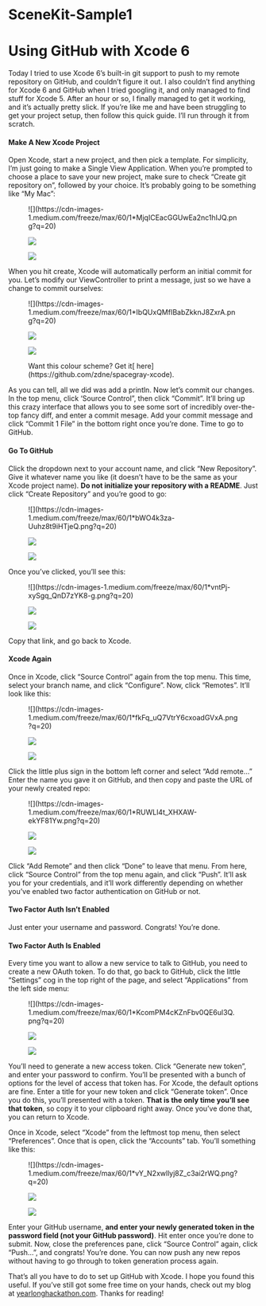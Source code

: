 # SceneKit-Sample1



# Using GitHub with Xcode 6

Today I tried to use Xcode 6’s built-in git support to push to my remote repository on GitHub, and couldn’t figure it out. I also couldn’t find anything for Xcode 6 and GitHub when I tried googling it, and only managed to find stuff for Xcode 5\. After an hour or so, I finally managed to get it working, and it’s actually pretty slick. If you’re like me and have been struggling to get your project setup, then follow this quick guide. I’ll run through it from scratch.

#### Make A New Xcode Project

Open Xcode, start a new project, and then pick a template. For simplicity, I’m just going to make a Single View Application. When you’re prompted to choose a place to save your new project, make sure to check “Create git repository on”, followed by your choice. It’s probably going to be something like “My Mac”:

<figure name="2516" id="2516" class="graf--figure graf-after--p">

<div class="aspectRatioPlaceholder is-locked" style="max-width: 700px; max-height: 137px;">

<div class="progressiveMedia js-progressiveMedia graf-image is-canvasLoaded is-imageLoaded" data-image-id="1*MjqICEacGGUwEa2nc1hIJQ.png" data-width="702" data-height="137" data-action="zoom" data-action-value="1*MjqICEacGGUwEa2nc1hIJQ.png" data-scroll="native">![](https://cdn-images-1.medium.com/freeze/max/60/1*MjqICEacGGUwEa2nc1hIJQ.png?q=20)

<canvas class="progressiveMedia-canvas js-progressiveMedia-canvas" width="75" height="13"></canvas>

![](https://cdn-images-1.medium.com/max/1600/1*MjqICEacGGUwEa2nc1hIJQ.png)

<noscript class="js-progressiveMedia-inner"><img class="progressiveMedia-noscript js-progressiveMedia-inner" src="https://cdn-images-1.medium.com/max/1600/1*MjqICEacGGUwEa2nc1hIJQ.png"></noscript>

</div>

</div>

</figure>

When you hit create, Xcode will automatically perform an initial commit for you. Let’s modify our ViewController to print a message, just so we have a change to commit ourselves:

<figure name="bc5e" id="bc5e" class="graf--figure graf-after--p">

<div class="aspectRatioPlaceholder is-locked" style="max-width: 700px; max-height: 448px;">

<div class="progressiveMedia js-progressiveMedia graf-image is-canvasLoaded is-imageLoaded" data-image-id="1*IbQUxQMfIBabZkknJ8ZxrA.png" data-width="707" data-height="452" data-action="zoom" data-action-value="1*IbQUxQMfIBabZkknJ8ZxrA.png" data-scroll="native">![](https://cdn-images-1.medium.com/freeze/max/60/1*IbQUxQMfIBabZkknJ8ZxrA.png?q=20)

<canvas class="progressiveMedia-canvas js-progressiveMedia-canvas" width="75" height="47"></canvas>

![](https://cdn-images-1.medium.com/max/1600/1*IbQUxQMfIBabZkknJ8ZxrA.png)

<noscript class="js-progressiveMedia-inner"><img class="progressiveMedia-noscript js-progressiveMedia-inner" src="https://cdn-images-1.medium.com/max/1600/1*IbQUxQMfIBabZkknJ8ZxrA.png"></noscript>

</div>

</div>

<figcaption class="imageCaption">Want this colour scheme? Get it[ here](https://github.com/zdne/spacegray-xcode).</figcaption>

</figure>

As you can tell, all we did was add a println. Now let’s commit our changes. In the top menu, click ‘Source Control”, then click “Commit”. It’ll bring up this crazy interface that allows you to see some sort of incredibly over-the-top fancy diff, and enter a commit mesage. Add your commit message and click “Commit 1 File” in the bottom right once you’re done. Time to go to GitHub.

#### Go To GitHub

Click the dropdown next to your account name, and click “New Repository”. Give it whatever name you like (it doesn’t have to be the same as your Xcode project name). **Do not initialize your repository with a README**. Just click “Create Repository” and you’re good to go:

<figure name="ee4a" id="ee4a" class="graf--figure graf-after--p">

<div class="aspectRatioPlaceholder is-locked" style="max-width: 700px; max-height: 439px;">

<div class="progressiveMedia js-progressiveMedia graf-image is-canvasLoaded is-imageLoaded" data-image-id="1*bWO4k3za-Uuhz8t9iHTjeQ.png" data-width="769" data-height="482" data-action="zoom" data-action-value="1*bWO4k3za-Uuhz8t9iHTjeQ.png" data-scroll="native">![](https://cdn-images-1.medium.com/freeze/max/60/1*bWO4k3za-Uuhz8t9iHTjeQ.png?q=20)

<canvas class="progressiveMedia-canvas js-progressiveMedia-canvas" width="75" height="46"></canvas>

![](https://cdn-images-1.medium.com/max/1600/1*bWO4k3za-Uuhz8t9iHTjeQ.png)

<noscript class="js-progressiveMedia-inner"><img class="progressiveMedia-noscript js-progressiveMedia-inner" src="https://cdn-images-1.medium.com/max/1600/1*bWO4k3za-Uuhz8t9iHTjeQ.png"></noscript>

</div>

</div>

</figure>

Once you’ve clicked, you’ll see this:

<figure name="0f5f" id="0f5f" class="graf--figure graf-after--p">

<div class="aspectRatioPlaceholder is-locked" style="max-width: 700px; max-height: 117px;">

<div class="progressiveMedia js-progressiveMedia graf-image is-canvasLoaded is-imageLoaded" data-image-id="1*vntPj-xySgq_QnD7zYK8-g.png" data-width="787" data-height="131" data-action="zoom" data-action-value="1*vntPj-xySgq_QnD7zYK8-g.png" data-scroll="native">![](https://cdn-images-1.medium.com/freeze/max/60/1*vntPj-xySgq_QnD7zYK8-g.png?q=20)

<canvas class="progressiveMedia-canvas js-progressiveMedia-canvas" width="75" height="11"></canvas>

![](https://cdn-images-1.medium.com/max/1600/1*vntPj-xySgq_QnD7zYK8-g.png)

<noscript class="js-progressiveMedia-inner"><img class="progressiveMedia-noscript js-progressiveMedia-inner" src="https://cdn-images-1.medium.com/max/1600/1*vntPj-xySgq_QnD7zYK8-g.png"></noscript>

</div>

</div>

</figure>

Copy that link, and go back to Xcode.

#### Xcode Again

Once in Xcode, click “Source Control” again from the top menu. This time, select your branch name, and click “Configure”. Now, click “Remotes”. It’ll look like this:

<figure name="a27c" id="a27c" class="graf--figure graf-after--p">

<div class="aspectRatioPlaceholder is-locked" style="max-width: 687px; max-height: 468px;">

<div class="progressiveMedia js-progressiveMedia graf-image is-canvasLoaded is-imageLoaded" data-image-id="1*fkFq_uQ7VtrY6cxoadGVxA.png" data-width="687" data-height="468" data-scroll="native">![](https://cdn-images-1.medium.com/freeze/max/60/1*fkFq_uQ7VtrY6cxoadGVxA.png?q=20)

<canvas class="progressiveMedia-canvas js-progressiveMedia-canvas" width="75" height="50"></canvas>

![](https://cdn-images-1.medium.com/max/1600/1*fkFq_uQ7VtrY6cxoadGVxA.png)

<noscript class="js-progressiveMedia-inner"><img class="progressiveMedia-noscript js-progressiveMedia-inner" src="https://cdn-images-1.medium.com/max/1600/1*fkFq_uQ7VtrY6cxoadGVxA.png"></noscript>

</div>

</div>

</figure>

Click the little plus sign in the bottom left corner and select “Add remote…” Enter the name you gave it on GitHub, and then copy and paste the URL of your newly created repo:

<figure name="81ce" id="81ce" class="graf--figure graf-after--p">

<div class="aspectRatioPlaceholder is-locked" style="max-width: 688px; max-height: 469px;">

<div class="progressiveMedia js-progressiveMedia graf-image is-canvasLoaded is-imageLoaded" data-image-id="1*RUWLl4t_XHXAW-ekYF81Yw.png" data-width="688" data-height="469" data-scroll="native">![](https://cdn-images-1.medium.com/freeze/max/60/1*RUWLl4t_XHXAW-ekYF81Yw.png?q=20)

<canvas class="progressiveMedia-canvas js-progressiveMedia-canvas" width="75" height="50"></canvas>

![](https://cdn-images-1.medium.com/max/1600/1*RUWLl4t_XHXAW-ekYF81Yw.png)

<noscript class="js-progressiveMedia-inner"><img class="progressiveMedia-noscript js-progressiveMedia-inner" src="https://cdn-images-1.medium.com/max/1600/1*RUWLl4t_XHXAW-ekYF81Yw.png"></noscript>

</div>

</div>

</figure>

Click “Add Remote” and then click “Done” to leave that menu. From here, click “Source Control” from the top menu again, and click “Push”. It’ll ask you for your credentials, and it’ll work differently depending on whether you’ve enabled two factor authentication on GitHub or not.

#### Two Factor Auth Isn’t Enabled

Just enter your username and password. Congrats! You’re done.

#### Two Factor Auth Is Enabled

Every time you want to allow a new service to talk to GitHub, you need to create a new OAuth token. To do that, go back to GitHub, click the little “Settings” cog in the top right of the page, and select “Applications” from the left side menu:

<figure name="812e" id="812e" class="graf--figure graf-after--p">

<div class="aspectRatioPlaceholder is-locked" style="max-width: 700px; max-height: 218px;">

<div class="progressiveMedia js-progressiveMedia graf-image is-canvasLoaded is-imageLoaded" data-image-id="1*KcomPM4cKZnFbv0QE6ul3Q.png" data-width="741" data-height="231" data-action="zoom" data-action-value="1*KcomPM4cKZnFbv0QE6ul3Q.png" data-scroll="native">![](https://cdn-images-1.medium.com/freeze/max/60/1*KcomPM4cKZnFbv0QE6ul3Q.png?q=20)

<canvas class="progressiveMedia-canvas js-progressiveMedia-canvas" width="75" height="22"></canvas>

![](https://cdn-images-1.medium.com/max/1600/1*KcomPM4cKZnFbv0QE6ul3Q.png)

<noscript class="js-progressiveMedia-inner"><img class="progressiveMedia-noscript js-progressiveMedia-inner" src="https://cdn-images-1.medium.com/max/1600/1*KcomPM4cKZnFbv0QE6ul3Q.png"></noscript>

</div>

</div>

</figure>

You’ll need to generate a new access token. Click “Generate new token”, and enter your password to confirm. You’ll be presented with a bunch of options for the level of access that token has. For Xcode, the default options are fine. Enter a title for your new token and click “Generate token”. Once you do this, you’ll presented with a token. **That is the only time you’ll see that token**, so copy it to your clipboard right away. Once you’ve done that, you can return to Xcode.

Once in Xcode, select “Xcode” from the leftmost top menu, then select “Preferences”. Once that is open, click the “Accounts” tab. You’ll something like this:

<figure name="a401" id="a401" class="graf--figure graf-after--p">

<div class="aspectRatioPlaceholder is-locked" style="max-width: 445px; max-height: 445px;">

<div class="progressiveMedia js-progressiveMedia graf-image is-canvasLoaded is-imageLoaded" data-image-id="1*vY_N2xwllyj8Z_c3ai2rWQ.png" data-width="445" data-height="445" data-scroll="native">![](https://cdn-images-1.medium.com/freeze/max/60/1*vY_N2xwllyj8Z_c3ai2rWQ.png?q=20)

<canvas class="progressiveMedia-canvas js-progressiveMedia-canvas" width="75" height="75"></canvas>

![](https://cdn-images-1.medium.com/max/1600/1*vY_N2xwllyj8Z_c3ai2rWQ.png)

<noscript class="js-progressiveMedia-inner"><img class="progressiveMedia-noscript js-progressiveMedia-inner" src="https://cdn-images-1.medium.com/max/1600/1*vY_N2xwllyj8Z_c3ai2rWQ.png"></noscript>

</div>

</div>

</figure>

Enter your GitHub username, **and enter your newly generated token in the password field (not your GitHub password)**. Hit enter once you’re done to submit. Now, close the preferences pane, click “Source Control” again, click “Push…”, and congrats! You’re done. You can now push any new repos without having to go through to token generation process again.

That’s all you have to do to set up GitHub with Xcode. I hope you found this useful. If you’ve still got some free time on your hands, check out my blog at [yearlonghackathon.com](http://yearlonghackathon.com/). Thanks for reading!
